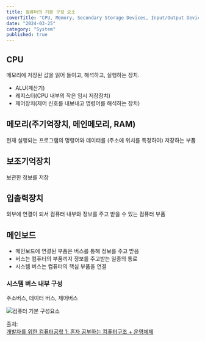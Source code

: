 ```yaml
---
title: 컴퓨터의 기본 구성 요소
coverTitle: "CPU, Memory, Secondary Storage Devices, Input/Output Devices"
date: "2024-03-25"
category: "System"
published: true
---
```


## CPU

메모리에 저장된 값을 읽어 들이고, 해석하고, 실행하는 장치.

- ALU(계산기)
- 레지스터(CPU 내부의 작은 임시 저장장치)
- 제어장치(제어 신호를 내보내고 명령어를 해석하는 장치)

## 메모리(주기억장치, 메인메모리, RAM)

현재 실행되는 프로그램의 명령어와 데이터를 (주소에 위치를 특정하여) 저장하는 부품

## 보조기억장치

보관한 정보를 저장

## 입출력장치

외부에 연결이 되서 컴퓨터 내부와 정보를 주고 받을 수 있는 컴퓨터 부품

## 메인보드

- 메인보드에 연결된 부품은 버스를 통해 정보를 주고 받음
- 버스는 컴퓨터의 부품끼지 정보를 주고받는 일종의 통로
- 시스템 버스는 컴퓨터의 핵심 부품을 연결

### 시스템 버스 내부 구성

주소버스, 데이터 버스, 제어버스

![컴퓨터 기본 구성요소](/imgs/blog/posts/basic-compos-computer/mainboard.png)

출처:  
[개발자를 위한 컴퓨터공학 1: 혼자 공부하는 컴퓨터구조 + 운영체제](https://www.inflearn.com/course/%ED%98%BC%EC%9E%90-%EA%B3%B5%EB%B6%80%ED%95%98%EB%8A%94-%EC%BB%B4%ED%93%A8%ED%84%B0%EA%B5%AC%EC%A1%B0-%EC%9A%B4%EC%98%81%EC%B2%B4%EC%A0%9C)

